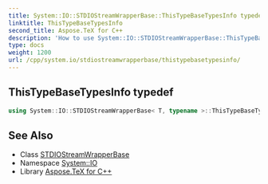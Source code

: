 ```yaml
---
title: System::IO::STDIOStreamWrapperBase::ThisTypeBaseTypesInfo typedef
linktitle: ThisTypeBaseTypesInfo
second_title: Aspose.TeX for C++
description: 'How to use System::IO::STDIOStreamWrapperBase::ThisTypeBaseTypesInfo typedef of System::IO::STDIOStreamWrapperBase class in C++.'
type: docs
weight: 1200
url: /cpp/system.io/stdiostreamwrapperbase/thistypebasetypesinfo/
---
```

## ThisTypeBaseTypesInfo typedef




```cpp
using System::IO::STDIOStreamWrapperBase< T, typename >::ThisTypeBaseTypesInfo =  BaseTypesInfo<BaseType>
```

## See Also

* Class [STDIOStreamWrapperBase](../)
* Namespace [System::IO](../../)
* Library [Aspose.TeX for C++](../../../)
